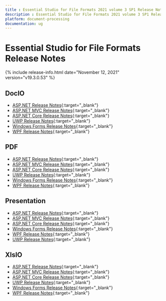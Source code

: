 ```yaml
---
title : Essential Studio for File Formats 2021 volume 3 SP1 Release Notes  
description : Essential Studio for File Formats 2021 volume 3 SP1 Release Notes  
platform: document-processing
documentation: ug
---
```


# Essential Studio for File Formats  Release Notes  

{% include release-info.html date="November 12, 2021" version="v19.3.0.53" %} 

## DocIO

* [ASP.NET Release Notes](/aspnet/release-notes/v19.3.0.53#docio){:target="_blank"}
* [ASP.NET MVC Release Notes](/aspnetmvc/release-notes/v19.3.0.53#docio){:target="_blank"}
* [ASP.NET Core Release Notes](/aspnet-core/release-notes/v19.3.0.53#docio){:target="_blank"}
* [UWP Release Notes](/uwp/release-notes/v19.3.0.53#docio){:target="_blank"}
* [Windows Forms Release Notes](/windowsforms/release-notes/v19.3.0.53#docio){:target="_blank"}
* [WPF Release Notes](/wpf/release-notes/v19.3.0.53#docio){:target="_blank"}


## PDF

* [ASP.NET Release Notes](/aspnet/release-notes/v19.3.0.53#pdf){:target="_blank"}
* [ASP.NET MVC Release Notes](/aspnetmvc/release-notes/v19.3.0.53#pdf){:target="_blank"}
* [ASP.NET Core Release Notes](/aspnet-core/release-notes/v19.3.0.53#pdf){:target="_blank"}
* [UWP Release Notes](/uwp/release-notes/v19.3.0.53#pdf){:target="_blank"}
* [Windows Forms Release Notes](/windowsforms/release-notes/v19.3.0.53#pdf){:target="_blank"}
* [WPF Release Notes](/wpf/release-notes/v19.3.0.53#pdf){:target="_blank"}


## Presentation

* [ASP.NET Release Notes](/aspnet/release-notes/v19.3.0.53#presentation){:target="_blank"}
* [ASP.NET MVC Release Notes](/aspnetmvc/release-notes/v19.3.0.53#presentation){:target="_blank"}
* [ASP.NET Core Release Notes](/aspnet-core/release-notes/v19.3.0.53#presentation){:target="_blank"}
* [Windows Forms Release Notes](/windowsforms/release-notes/v19.3.0.53#presentation){:target="_blank"}
* [WPF Release Notes](/wpf/release-notes/v19.3.0.53#presentation){:target="_blank"}
* [UWP Release Notes](/uwp/release-notes/v19.3.0.53#presentation){:target="_blank"}


## XlsIO

* [ASP.NET Release Notes](/aspnet/release-notes/v19.3.0.53#xlsio){:target="_blank"}
* [ASP.NET MVC Release Notes](/aspnetmvc/release-notes/v19.3.0.53#xlsio){:target="_blank"}
* [ASP.NET Core Release Notes](/aspnet-core/release-notes/v19.3.0.53#xlsio){:target="_blank"}
* [UWP Release Notes](/uwp/release-notes/v19.3.0.53#xlsio){:target="_blank"}
* [Windows Forms Release Notes](/windowsforms/release-notes/v19.3.0.53#xlsio){:target="_blank"}
* [WPF Release Notes](/wpf/release-notes/v19.3.0.53#xlsio){:target="_blank"}